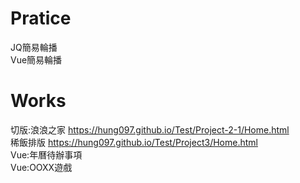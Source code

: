 # Pratice

JQ簡易輪播</br>
Vue簡易輪播</br>

# Works

切版:浪浪之家 https://hung097.github.io/Test/Project-2-1/Home.html</br>
稀飯排版 https://hung097.github.io/Test/Project3/Home.html</br>
Vue:年曆待辦事項</br>
Vue:OOXX遊戲</br>
